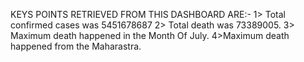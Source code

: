 KEYS POINTS RETRIEVED FROM THIS DASHBOARD ARE:-
1> Total confirmed cases was  5451678687
2> Total death was 73389005.
3> Maximum death happened in the Month Of July.
4>Maximum death happened from the Maharastra.
